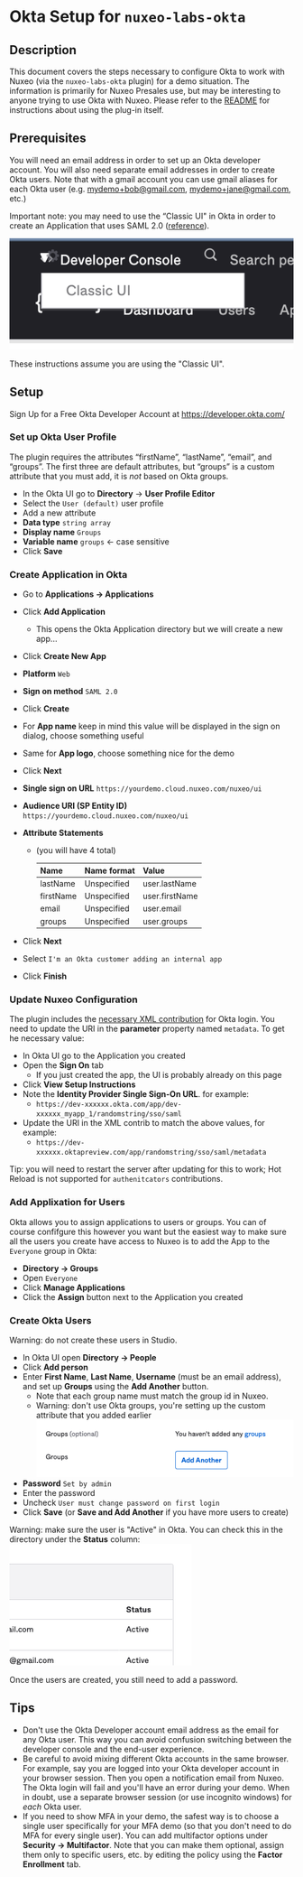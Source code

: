 # Okta Setup for `nuxeo-labs-okta`

## Description

This document covers the steps necessary to configure Okta to work with Nuxeo (via the `nuxeo-labs-okta` plugin) for a demo situation. The information is primarily for Nuxeo Presales use, but may be interesting to anyone trying to use Okta with Nuxeo. Please refer to the [README](../README.md) for instructions about using the plug-in itself.

## Prerequisites

You will need an email address in order to set up an Okta developer account. You will also need separate email addresses in order to create Okta users. Note that with a gmail account you can use gmail aliases for each Okta user (e.g. mydemo+bob@gmail.com, mydemo+jane@gmail.com, etc.)

Important note: you may need to use the “Classic UI" in Okta in order to create an Application that uses SAML 2.0 ([reference](https://support.okta.com/help/s/article/Why-can-t-I-add-a-SAML-Application-with-an-Okta-Developer-account?language=en_US)).

![Classic UI](classic.png)

These instructions assume you are using the "Classic UI".

## Setup

Sign Up for a Free Okta Developer Account at https://developer.okta.com/

### Set up Okta User Profile

The plugin requires the attributes “firstName”, “lastName”, “email”, and “groups”. The first three are default attributes, but “groups” is a custom attribute that you must add, it is *not* based on Okta groups.

* In the Okta UI go to **Directory** -> **User Profile Editor**
* Select the `User (default)` user profile
* Add a new attribute
* **Data type** `string array`
* **Display name** `Groups`
* **Variable name** `groups` <- case sensitive
* Click **Save**

### Create Application in Okta

* Go to **Applications -> Applications**
* Click **Add Application**
  * This opens the Okta Application directory but we will create a new app...
* Click **Create New App**
* **Platform** `Web`
* **Sign on method** `SAML 2.0`
* Click **Create**
* For **App name** keep in mind this value will be displayed in the sign on dialog, choose something useful
* Same for **App logo**, choose something nice for the demo
* Click **Next**
* **Single sign on URL** `https://yourdemo.cloud.nuxeo.com/nuxeo/ui`
* **Audience URI (SP Entity ID)** `https://yourdemo.cloud.nuxeo.com/nuxeo/ui`
* **Attribute Statements**
  * (you will have 4 total)

    | Name | Name format | Value |
    | - | - | - |
    | lastName | Unspecified | user.lastName |
    | firstName | Unspecified | user.firstName |
    | email | Unspecified | user.email |
    | groups | Unspecified | user.groups |

* Click **Next**
* Select `I'm an Okta customer adding an internal app`
* Click **Finish**

### Update Nuxeo Configuration

The plugin includes the [necessary XML contribution](../studio/contrib.xml) for Okta login. You need to update the URI in the **parameter** property named `metadata`. To get he necessary value:

* In Okta UI go to the Application you created
* Open the **Sign On** tab
  * If you just created the app, the UI is probably already on this page
* Click **View Setup Instructions**
* Note the **Identity Provider Single Sign-On URL**. for example:
  * `https://dev-xxxxxx.okta.com/app/dev-xxxxxx_myapp_1/randomstring/sso/saml`
* Update the URI in the XML contrib to match the above values, for example:
  * `https://dev-xxxxxx.oktapreview.com/app/randomstring/sso/saml/metadata`

Tip: you will need to restart the server after updating for this to work; Hot Reload is not supported for `authenitcators` contributions.

### Add Applixation for Users

Okta allows you to assign applications to users or groups. You can of course confifgure this however you want but the easiest way to make sure all the users you create have access to Nuxeo is to add the App to the `Everyone` group in Okta:

* **Directory -> Groups**
* Open `Everyone`
* Click **Manage Applications**
* Click the **Assign** button next to the Application you created

### Create Okta Users

Warning: do not create these users in Studio.

* In Okta UI open **Directory -> People**
* Click **Add person**
* Enter **First Name**, **Last Name**, **Username** (must be an email address), and set up **Groups** using the **Add Another** button.
  * Note that each group name must match the group id in Nuxeo.
  * Warning: don't use Okta groups, you're setting up the custom attribute that you added earlier
![groups](groups.png)
* **Password** `Set by admin`
* Enter the password
* Uncheck `User must change password on first login`
* Click **Save** (or **Save and Add Another** if you have more users to create)

Warning: make sure the user is "Active" in Okta. You can check this in the directory under the **Status** column:
![status](status.png)

Once the users are created, you still need to add a password.

## Tips

* Don't use the Okta Developer account email address as the email for any Okta user. This way you can avoid confusion switching between the developer console and the end-user experience.
* Be careful to avoid mixing different Okta accounts in the same browser. For example, say you are logged into your Okta developer account in your browser session. Then you open a notification email from Nuxeo. The Okta login will fail and you'll have an error during your demo. When in doubt, use a separate browser session (or use incognito windows) for *each* Okta user.
* If you need to show MFA in your demo, the safest way is to choose a single user specifically for your MFA demo (so that you don't need to do MFA for every single user). You can add multifactor options under **Security -> Multifactor**. Note that you can make them optional, assign them only to specific users, etc. by editing the policy using the **Factor Enrollment** tab.

